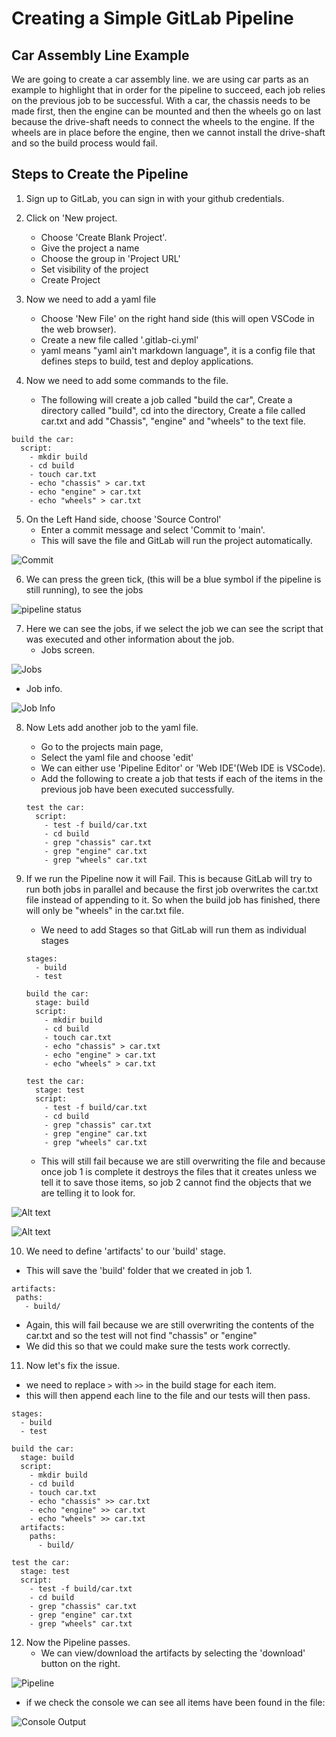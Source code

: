 # Creating a Simple GitLab Pipeline

## Car Assembly Line Example
We are going to create a car assembly line. we are using car parts as an example to highlight that in order for the pipeline to succeed, each job relies on the previous job to be successful. With a car, the chassis needs to be made first, then the engine can be mounted and then the wheels go on last because the drive-shaft needs to connect the wheels to the engine. If the wheels are in place before the engine, then we cannot install the drive-shaft and so the build process would fail.

## Steps to Create the Pipeline

1. Sign up to GitLab, you can sign in with your github credentials.
2. Click on 'New project.
   - Choose 'Create Blank Project'.
   - Give the project a name
   - Choose the group in 'Project URL'
   - Set visibility of the project
   - Create Project

3. Now we need to add a yaml file
   - Choose 'New File' on the right hand side (this will open VSCode in the web browser).
   - Create a new file called '.gitlab-ci.yml'
   - yaml means "yaml ain't markdown language", it is a config file that defines steps to build, test and deploy applications.

4. Now we need to add some commands to the file.
    - The following will create a job called "build the car", Create a directory called "build", cd into the directory, Create a file called car.txt and add "Chassis", "engine" and "wheels" to the text file.
  ```
  build the car:
    script:
      - mkdir build
      - cd build
      - touch car.txt
      - echo "chassis" > car.txt
      - echo "engine" > car.txt
      - echo "wheels" > car.txt
  ```

5. On the Left Hand side, choose 'Source Control'
   - Enter a commit message and select 'Commit to 'main'.
   - This will save the file and GitLab will run the project automatically.

![Commit](<Screenshots/Screenshot 2024-01-16 110232.png>)<br>

6. We can press the green tick, (this will be a blue symbol if the pipeline is still running), to see the jobs 

![pipeline status](<Screenshots/Screenshot 2024-01-16 111305.png>)

7. Here we can see the jobs, if we select the job we can see the script that was executed and other information about the job.
   - Jobs screen.

![Jobs](<Screenshots/Screenshot 2024-01-16 111611.png>)<br>

   - Job info.

![Job Info](<Screenshots/Screenshot 2024-01-16 111621.png>)<br>

8. Now Lets add another job to the yaml file.
   - Go to the projects main page,
   - Select the yaml file and choose 'edit'
   - We can either use 'Pipeline Editor' or 'Web IDE'(Web IDE is VSCode).
   - Add the following to create a job that tests if each of the items in the previous job have been executed successfully.
   ```
   test the car:
     script:
       - test -f build/car.txt
       - cd build
       - grep "chassis" car.txt  
       - grep "engine" car.txt  
       - grep "wheels" car.txt
   ```

9. If we run the Pipeline now it will Fail. This is because GitLab will try to run both jobs in parallel and because the first job overwrites the car.txt file instead of appending to it. So when the build job has finished, there will only be "wheels" in the car.txt file. 
   - We need to add Stages so that GitLab will run them as individual stages
  

   ```
   stages:
     - build
     - test

   build the car:
     stage: build
     script:
       - mkdir build
       - cd build
       - touch car.txt
       - echo "chassis" > car.txt
       - echo "engine" > car.txt
       - echo "wheels" > car.txt

   test the car:
     stage: test
     script:
       - test -f build/car.txt
       - cd build
       - grep "chassis" car.txt  
       - grep "engine" car.txt  
       - grep "wheels" car.txt      
   ```   

   - This will still fail because we are still overwriting the file and because once job 1 is complete it destroys the files that it creates unless we tell it to save those items, so job 2 cannot find the objects that we are telling it to look for.
  
![Alt text](<Screenshots/Screenshot 2024-01-16 114611.png>)

![Alt text](<Screenshots/Screenshot 2024-01-16 115140.png>)

10. We need to define 'artifacts' to our 'build' stage.
   - This will save the 'build' folder that we created in job 1.
   ```
  artifacts:
    paths:
      - build/
   ```

   - Again, this will fail because we are still overwriting the contents of the car.txt and so the test will not find "chassis" or "engine"
   - We did this so that we could make sure the tests work correctly.

11. Now let's fix the issue.
   - we need to replace `>` with `>>` in the build stage for each item.
   - this will then append each line to the file and our tests will then pass.

```
stages:
  - build
  - test

build the car:
  stage: build
  script:
    - mkdir build
    - cd build
    - touch car.txt
    - echo "chassis" >> car.txt
    - echo "engine" >> car.txt
    - echo "wheels" >> car.txt
  artifacts:
    paths:
      - build/

test the car:
  stage: test
  script:
    - test -f build/car.txt
    - cd build
    - grep "chassis" car.txt  
    - grep "engine" car.txt  
    - grep "wheels" car.txt      

```

12. Now the Pipeline passes.
    - We can view/download the artifacts by selecting the 'download' button on the right.
  
![Pipeline](<Screenshots/Screenshot 2024-01-16 122133.png>)

- if we check the console we can see all items have been found in the file:

![Console Output](<Screenshots/Screenshot 2024-01-16 122841.png>)

